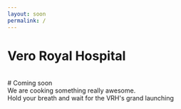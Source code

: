 ```yaml
---
layout: soon
permalink: /
---
```


# Vero Royal Hospital 

<br>
# Coming soon
<br>
We are cooking something really awesome. <br>
Hold your breath and wait for the VRH's grand launching 
